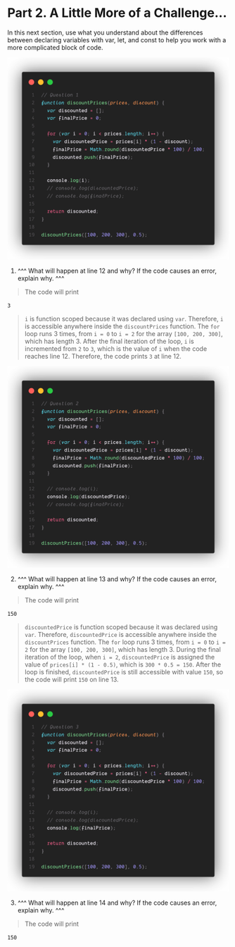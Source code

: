 # Part 2. A Little More of a Challenge...

In this next section, use what you understand about the differences between declaring variables with var, let, and const to help you work with a more complicated block of code.

![image1](images_pt2/image1.png)

1. ^^^ What will happen at line 12 and why? If the code causes an error, explain why. ^^^

> The code will print

```
3
```
> `i` is function scoped because it was declared using `var`. Therefore, `i` is accessible anywhere inside the `discountPrices` function. The `for` loop runs 3 times, from `i = 0` to `i = 2` for the array `[100, 200, 300]`, which has length 3. After the final iteration of the loop, `i` is incremented from `2` to `3`, which is the value of `i` when the code reaches line 12. Therefore, the code prints `3` at line 12.

![image2](images_pt2/image2.png)

2. ^^^ What will happen at line 13 and why? If the code causes an error, explain why. ^^^

> The code will print

```
150
```

> `discountedPrice` is function scoped because it was declared using `var`. Therefore, `discountedPrice` is accessible anywhere inside the `discountPrices` function. The `for` loop runs 3 times, from `i = 0` to `i = 2` for the array `[100, 200, 300]`, which has length 3. During the final iteration of the loop, when `i = 2`, `discountedPrice` is assigned the value of `prices[i] * (1 - 0.5)`, which is `300 * 0.5 = 150`. After the loop is finished, `discountedPrice` is still accessible with value `150`, so the code will print `150` on line 13.

![image3](images_pt2/image3.png)

3. ^^^ What will happen at line 14 and why? If the code causes an error, explain why. ^^^

> The code will print

```
150
```

> 